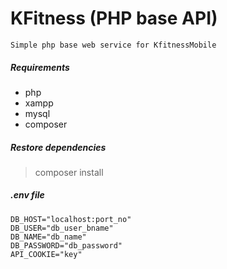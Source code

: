 # KFitness (PHP base API)

    Simple php base web service for KfitnessMobile

##### Requirements

* php
* xampp
* mysql
* composer

##### Restore dependencies

> composer install


##### .env file

```.env
DB_HOST="localhost:port_no"
DB_USER="db_user_bname"
DB_NAME="db_name"
DB_PASSWORD="db_password"
API_COOKIE="key"
```
